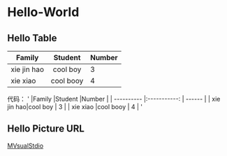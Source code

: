 # Hello-World
## Hello Table
|Family      |Student       |Number  |
| ---------- |:-----------: | ------ |
| xie jin hao|cool boy      | 3      |
| xie xiao   |cool booy     | 4      |


代码：
'
|Family      |Student       |Number  |
| ---------- |:-----------: | ------ |
| xie jin hao|cool boy      | 3      |
| xie xiao   |cool booy     | 4      |
'


## Hello  Picture URL

[MVsualStdio](https://github.com/)
